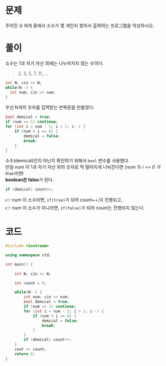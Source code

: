 # 문제
주어진 수 N개 중에서 소수가 몇 개인지 찾아서 출력하는 프로그램을 작성하시오.
# 풀이
소수는 1과 자기 자신 외에는 나누어지지 않는 수이다.
> 2, 3, 5, 7, 11, ...

```cpp
int N; cin >> N;
while(N--) {
  int num; cin >> num;
}
```
우선 N개의 숫자를 입력받는 반복문을 만들었다.
```cpp
bool demical = true;
if (num == 1) continue;
for (int i = num - 1; i > 1; i--) {
    if (num % i == 0) {
        demical = false;
        break;
    }
}
```
소수(demical)인지 아닌지 확인하기 위해서 `bool` 변수를 사용했다.<br>
만일 num 이 1과 자기 자신 외의 숫자로 딱 떨어지게 나눠진다면 *(num % i == 0 가 true라면)*<br>
**boolean은 false**가 된다.
```cpp
if (demical) count++; 
```
👉 num 이 소수라면, `if(true)`가 되어 count++;이 진행되고,<br>
👉 num 이 소수가 아니라면, `if(false)`가 되어 count는 진행되지 않는다.
# 코드
```cpp
#include <iostream>

using namespace std;

int main() {
    
    int N; cin >> N;

    int count = 0;

    while(N--) {
        int num; cin >> num;
        bool demical = true;
        if (num == 1) continue;
        for (int i = num - 1; i > 1; i--) {
            if (num % i == 0) {
                demical = false;
                break;
            }
        }
        if (demical) count++;
    }
    cout << count;
    return 0;
}
```
